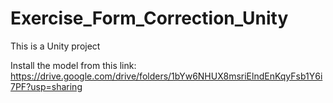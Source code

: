 # Exercise_Form_Correction_Unity

This is a Unity project

Install the model from this link: https://drive.google.com/drive/folders/1bYw6NHUX8msriElndEnKqyFsb1Y6i7PF?usp=sharing

